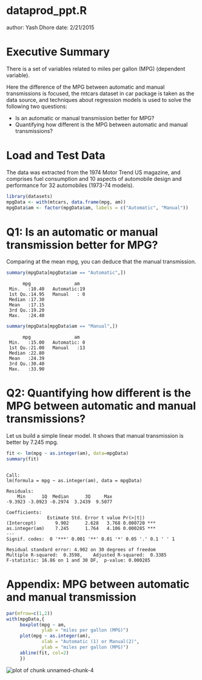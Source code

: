 dataprod_ppt.R
========================================================
author: Yash Dhore
date: 2/21/2015

Executive Summary
========================================================

There is a set of variables related to miles per gallon (MPG) (dependent variable).

Here the difference of the MPG between automatic and manual transmissions is focused, the mtcars dataset in car package is taken as the data source, and techniques about regression models is used to solve the following two questions:

- Is an automatic or manual transmission better for MPG?
- Quantifying how different is the MPG between automatic and manual transmissions?

Load and Test Data
========================================================
The data was extracted from the 1974 Motor Trend US magazine, and comprises fuel consumption and 10 aspects of automobile design and performance for 32 automobiles (1973-74 models).


```r
library(datasets)
mpgData <- with(mtcars, data.frame(mpg, am))
mpgData$am <- factor(mpgData$am, labels = c("Automatic", "Manual"))
```

Q1: Is an automatic or manual transmission better for MPG?
========================================================

Comparing at the mean mpg, you can deduce that the manual transmission.

```r
summary(mpgData[mpgData$am == "Automatic",])
```

```
      mpg                am    
 Min.   :10.40   Automatic:19  
 1st Qu.:14.95   Manual   : 0  
 Median :17.30                 
 Mean   :17.15                 
 3rd Qu.:19.20                 
 Max.   :24.40                 
```

```r
summary(mpgData[mpgData$am == "Manual",])
```

```
      mpg                am    
 Min.   :15.00   Automatic: 0  
 1st Qu.:21.00   Manual   :13  
 Median :22.80                 
 Mean   :24.39                 
 3rd Qu.:30.40                 
 Max.   :33.90                 
```

Q2: Quantifying how different is the MPG between automatic and manual transmissions?
====================================================================================

Let us build a simple linear model. It shows that manual transmission is better by 7.245 mpg.

```r
fit <- lm(mpg ~ as.integer(am), data=mpgData)
summary(fit)
```

```

Call:
lm(formula = mpg ~ as.integer(am), data = mpgData)

Residuals:
    Min      1Q  Median      3Q     Max 
-9.3923 -3.0923 -0.2974  3.2439  9.5077 

Coefficients:
               Estimate Std. Error t value Pr(>|t|)    
(Intercept)       9.902      2.628   3.768 0.000720 ***
as.integer(am)    7.245      1.764   4.106 0.000285 ***
---
Signif. codes:  0 '***' 0.001 '**' 0.01 '*' 0.05 '.' 0.1 ' ' 1

Residual standard error: 4.902 on 30 degrees of freedom
Multiple R-squared:  0.3598,	Adjusted R-squared:  0.3385 
F-statistic: 16.86 on 1 and 30 DF,  p-value: 0.000285
```

Appendix: MPG between automatic and manual transmission
=======================================================


```r
par(mfrow=c(1,2))
with(mpgData,{
     boxplot(mpg ~ am, 
             ylab = "miles per gallon (MPG)")
     plot(mpg ~ as.integer(am),
             xlab = "Automatic (1) or Manual(2)",
             ylab = "miles per gallon (MPG)")
     abline(fit, col=2)
     })
```

![plot of chunk unnamed-chunk-4](dataprod_ppt-figure/unnamed-chunk-4-1.png) 
